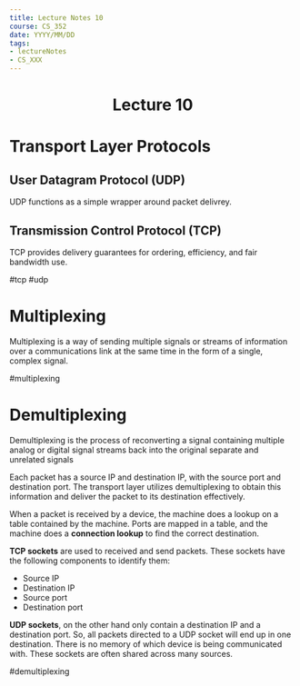 ```yaml
---
title: Lecture Notes 10
course: CS_352
date: YYYY/MM/DD
tags: 
- lectureNotes
- CS_XXX
---
```


<center><h1>Lecture 10</h1></center>

# Transport Layer Protocols
## User Datagram Protocol (UDP)
UDP functions as a simple wrapper around packet delivrey.

## Transmission Control Protocol (TCP)
TCP provides delivery guarantees for ordering, efficiency, and fair bandwidth use.

#tcp #udp
# Multiplexing
Multiplexing is a way of sending multiple signals or streams of information over a communications link at the same time in the form of a single, complex signal.

#multiplexing
# Demultiplexing
Demultiplexing is the process of reconverting a signal containing multiple analog or digital signal streams back into the original separate and unrelated signals

Each packet has a source IP and destination IP, with the source port and destination port. The transport layer utilizes demultiplexing to obtain this information and deliver the packet to its destination effectively. 

When a packet is received by a device, the machine does a lookup on a table contained by the machine. Ports are mapped in a table, and the machine does a **connection lookup** to find the correct destination.

**TCP sockets** are used to received and send packets. These sockets have the following components to identify them:
- Source IP
- Destination IP
- Source port
- Destination port

**UDP sockets**, on the other hand only contain a destination IP and a destination port. So, all packets directed to a UDP socket will end up in one destination. There is no memory of which device is being communicated with. These sockets are often shared across many sources.

#demultiplexing